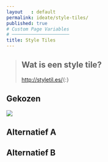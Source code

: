 ```yaml
---
layout   : default
permalink: ideate/style-tiles/
published: true
# Custom Page Variables
# ─────────────────────
title: Style Tiles
---
```


> ## Wat is een style tile?
> <http://styletil.es/>{:}


## Gekozen

<img src="assets/images/tile.png" class="tile">

## Alternatief A

## Alternatief B
